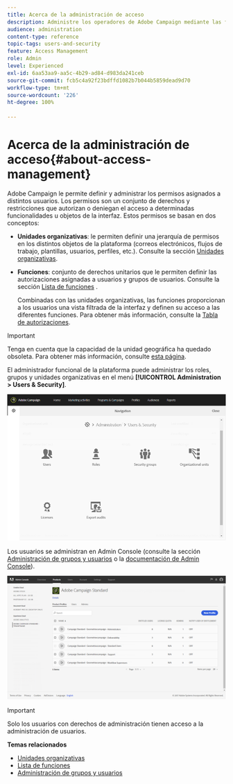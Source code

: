 ```yaml
---
title: Acerca de la administración de acceso
description: Administre los operadores de Adobe Campaign mediante las funciones, los grupos y las unidades organizativas.
audience: administration
content-type: reference
topic-tags: users-and-security
feature: Access Management
role: Admin
level: Experienced
exl-id: 6aa53aa9-aa5c-4b29-ad84-d983da241ceb
source-git-commit: fcb5c4a92f23bdffd1082b7b044b5859dead9d70
workflow-type: tm+mt
source-wordcount: '226'
ht-degree: 100%

---
```


# Acerca de la administración de acceso{#about-access-management}

Adobe Campaign le permite definir y administrar los permisos asignados a distintos usuarios. Los permisos son un conjunto de derechos y restricciones que autorizan o deniegan el acceso a determinadas funcionalidades u objetos de la interfaz. Estos permisos se basan en dos conceptos:

* **Unidades organizativas**: le permiten definir una jerarquía de permisos en los distintos objetos de la plataforma (correos electrónicos, flujos de trabajo, plantillas, usuarios, perfiles, etc.). Consulte la sección [Unidades organizativas](../../administration/using/organizational-units.md).
* **Funciones**: conjunto de derechos unitarios que le permiten definir las autorizaciones asignadas a usuarios y grupos de usuarios. Consulte la sección [Lista de funciones](../../administration/using/list-of-roles.md) .

   Combinadas con las unidades organizativas, las funciones proporcionan a los usuarios una vista filtrada de la interfaz y definen su acceso a las diferentes funciones. Para obtener más información, consulte la [Tabla de autorizaciones](../../administration/using/list-of-roles.md).

>[!IMPORTANT]
>
>Tenga en cuenta que la capacidad de la unidad geográfica ha quedado obsoleta. Para obtener más información, consulte [esta página](../../rn/using/deprecated-features.md).

El administrador funcional de la plataforma puede administrar los roles, grupos y unidades organizativas en el menú **[!UICONTROL Administration > Users & Security]**.

![](assets/user_management_1.png)

Los usuarios se administran en Admin Console (consulte la sección [Administración de grupos y usuarios](../../administration/using/managing-groups-and-users.md) o la [documentación de Admin Console](https://helpx.adobe.com/es/enterprise/managing/user-guide.html)).

![](assets/user_management_6.png)

>[!IMPORTANT]
>
>Solo los usuarios con derechos de administración tienen acceso a la administración de usuarios.

**Temas relacionados**

* [Unidades organizativas](../../administration/using/organizational-units.md)
* [Lista de funciones](../../administration/using/list-of-roles.md)
* [Administración de grupos y usuarios](../../administration/using/managing-groups-and-users.md)
